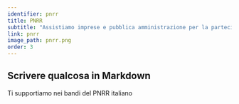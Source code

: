 ```yaml
---
identifier: pnrr
title: PNRR
subtitle: "Assistiamo imprese e pubblica amministrazione per la partecipazione ai bandi pubblici, siamo in grado di supportare per la definizione di progettualità compatibili con il PNRR, nonché per la loro excution."
link: pnrr
image_path: pnrr.png
order: 3
---
```


## Scrivere qualcosa in Markdown

Ti supportiamo nei bandi del PNRR italiano